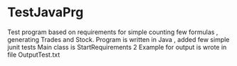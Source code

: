 # TestJavaPrg

 Test program based on requirements for simple counting few formulas , generating Trades and Stock.
 Program is written in Java , added few simple junit tests
 Main class is StartRequirements
 2 Example for output is wrote in file OutputTest.txt 
